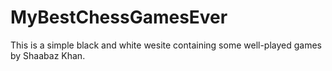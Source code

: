 # MyBestChessGamesEver
This is a simple black and white wesite containing some well-played games by Shaabaz Khan.
